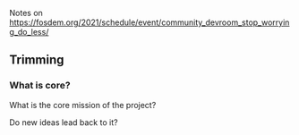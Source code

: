 Notes on https://fosdem.org/2021/schedule/event/community_devroom_stop_worrying_do_less/

## Trimming

### What is core?

What is the core mission of the project?

Do new ideas lead back to it?

